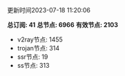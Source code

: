 更新时间2023-07-18 11:20:06

**总订阅: 41**
**总节点: 6966**
**有效节点: 2103**
- v2ray节点: 1455
- trojan节点: 314
- ssr节点: 19
- ss节点: 313
